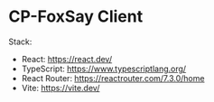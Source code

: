 # CP-FoxSay Client

Stack:
* React: https://react.dev/
* TypeScript: https://www.typescriptlang.org/
* React Router: https://reactrouter.com/7.3.0/home
* Vite: https://vite.dev/